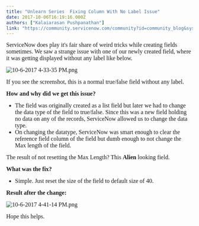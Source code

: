 ```yaml
---
title: "Unlearn Series  Fixing Column With No Label Issue"
date: 2017-10-06T16:19:16.000Z
authors: ["Kalaiarasan Pushpanathan"]
link: "https://community.servicenow.com/community?id=community_blog&sys_id=998d6669dbd0dbc01dcaf3231f961929"
---
```

<p><span style="font-family: verdana, geneva; font-size: 12pt;">ServiceNow does play it's fair share of weird tricks while creating fields sometimes. We saw a strange issue with one of our newly created field, where it was getting displayed without any label like below.</span></p><p></p><p><span style="font-family: verdana, geneva; font-size: 12pt;"><img  alt="10-6-2017 4-33-35 PM.png" class="image-1 jive-image" src="1a546942db1053043eb27a9e0f9619c9.iix" style="height: auto;"/></span></p><p></p><p><span style="font-family: verdana, geneva; font-size: 12pt;">If you see the screenshot, this is a normal true/false field without any label. </span></p><p></p><p><span style="font-family: verdana, geneva; font-size: 12pt;"><strong>How and why did we get this issue?</strong></span></p><ul><li><span style="font-family: verdana, geneva; font-size: 12pt;">The field was originally created as a list field but later we had to change the data type of the field to true/false. Since this was a new field holding no data on any of the records, ServiceNow allowed us to change the data type. </span></li><li><span style="font-family: verdana, geneva; font-size: 12pt;">On changing the datatype, ServiceNow was smart enough to clear the reference field column of the field but dumb enough to not change the Max length of the field.</span></li></ul><p></p><p><span style="font-family: verdana, geneva; font-size: 12pt;">The result of not resetting the Max Length? This <strong>Alien</strong> looking field.</span></p><p></p><p><span style="font-family: verdana, geneva; font-size: 12pt;"><strong>What was the fix?</strong></span></p><ul><li><span style="font-family: verdana, geneva; font-size: 12pt;">Simple. Just reset the size of the field to default size of 40.</span></li></ul><p></p><p><span style="font-family: verdana, geneva; font-size: 12pt;"><strong>Result after the change:</strong></span></p><p></p><p><span style="font-family: verdana, geneva; font-size: 12pt;"><img  alt="10-6-2017 4-41-14 PM.png" class="image-2 jive-image" src="3302890adbd01b04ed6af3231f9619df.iix" style="height: auto;"/></span></p><p></p><p><span style="font-family: verdana, geneva; font-size: 12pt;"> Hope this helps.</span></p>